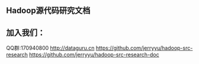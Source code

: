 ## Hadoop源代码研究文档







## 加入我们：
QQ群:170940800
http://dataguru.cn
https://github.com/jerryyu/hadoop-src-research
https://github.com/jerryyu/hadoop-src-research-doc
